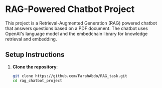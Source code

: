 
# RAG-Powered Chatbot Project

This project is a Retrieval-Augmented Generation (RAG) powered chatbot that answers questions based on a PDF document. The chatbot uses OpenAI's language model and the embedchain library for knowledge retrieval and embedding.

## Setup Instructions

1. **Clone the repository**:
   ```bash
   git clone https://github.com/FarahAbdo/RAG_task.git
   cd rag_chatbot_project
